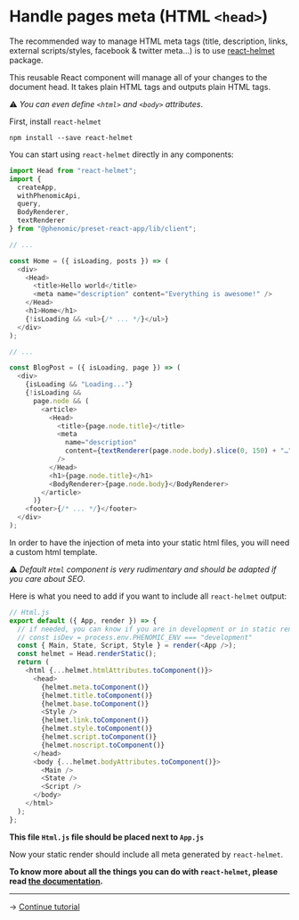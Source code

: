 # Handle pages meta (HTML `<head>`)

The recommended way to manage HTML meta tags (title, description, links,
external scripts/styles, facebook & twitter meta...) is to use
[react-helmet](https://github.com/nfl/react-helmet) package.

This reusable React component will manage all of your changes to the document
head. It takes plain HTML tags and outputs plain HTML tags.

⚠️ _You can even define `<html>` and `<body>` attributes_.

First, install `react-helmet`

```console
npm install --save react-helmet
```

You can start using `react-helmet` directly in any components:

```js
import Head from "react-helmet";
import {
  createApp,
  withPhenomicApi,
  query,
  BodyRenderer,
  textRenderer
} from "@phenomic/preset-react-app/lib/client";

// ...

const Home = ({ isLoading, posts }) => (
  <div>
    <Head>
      <title>Hello world</title>
      <meta name="description" content="Everything is awesome!" />
    </Head>
    <h1>Home</h1>
    {!isLoading && <ul>{/* ... */}</ul>}
  </div>
);

// ...

const BlogPost = ({ isLoading, page }) => (
  <div>
    {isLoading && "Loading..."}
    {!isLoading &&
      page.node && (
        <article>
          <Head>
            <title>{page.node.title}</title>
            <meta
              name="description"
              content={textRenderer(page.node.body).slice(0, 150) + "…"}
            />
          </Head>
          <h1>{page.node.title}</h1>
          <BodyRenderer>{page.node.body}</BodyRenderer>
        </article>
      )}
    <footer>{/* ... */}</footer>
  </div>
);
```

In order to have the injection of meta into your static html files, you will
need a custom html template.

⚠️ _Default `Html` component is very rudimentary and should be adapted if you
care about SEO_.

Here is what you need to add if you want to include all `react-helmet` output:

```js
// Html.js
export default ({ App, render }) => {
  // if needed, you can know if you are in development or in static rendering
  // const isDev = process.env.PHENOMIC_ENV === "development"
  const { Main, State, Script, Style } = render(<App />);
  const helmet = Head.renderStatic();
  return (
    <html {...helmet.htmlAttributes.toComponent()}>
      <head>
        {helmet.meta.toComponent()}
        {helmet.title.toComponent()}
        {helmet.base.toComponent()}
        <Style />
        {helmet.link.toComponent()}
        {helmet.style.toComponent()}
        {helmet.script.toComponent()}
        {helmet.noscript.toComponent()}
      </head>
      <body {...helmet.bodyAttributes.toComponent()}>
        <Main />
        <State />
        <Script />
      </body>
    </html>
  );
};
```

**This file `Html.js` file should be placed next to `App.js`**

Now your static render should include all meta generated by `react-helmet`.

**To know more about all the things you can do with `react-helmet`, please read
[the documentation](https://github.com/nfl/react-helmet#readme).**

---

→ [Continue tutorial](7.md)
